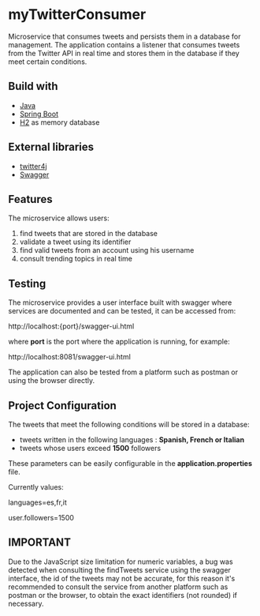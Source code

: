 # myTwitterConsumer

Microservice that consumes tweets and persists them in a database for management. The application contains a listener that consumes tweets from the Twitter API in real time and stores them in the database if they meet certain conditions.

## Build with

- [Java](https://go.java/)
- [Spring Boot](https://spring.io/projects/spring-boot)
- [H2](https://www.h2database.com/html/main.html) as memory database

## External libraries

- [twitter4j](http://twitter4j.org/en/)
- [Swagger](https://swagger.io/)

## Features

The microservice allows users:

1. find tweets that are stored in the database
2. validate a tweet using its identifier
3. find valid tweets from an account using his username
4. consult trending topics in real time

## Testing

The microservice provides a user interface built with swagger where services are documented and can be tested, it can be accessed from:

http://localhost:{port}/swagger-ui.html

where **port** is the port where the application is running, for example:

http://localhost:8081/swagger-ui.html

The application can also be tested from a platform such as postman or using the browser directly.

## Project Configuration

The tweets that meet the following conditions will be stored in a database:

- tweets written in the following languages : **Spanish, French or Italian**
- tweets whose users exceed **1500** followers

These parameters can be easily configurable in the **application.properties** file.

Currently values:

languages=es,fr,it

user.followers=1500

## IMPORTANT

Due to the JavaScript size limitation for numeric variables, a bug was detected when consulting the findTweets service using the swagger interface, the id of the tweets may not be accurate, for this reason it's recommended to consult the service from another platform such as postman or the browser, to obtain the exact identifiers (not rounded) if necessary.




